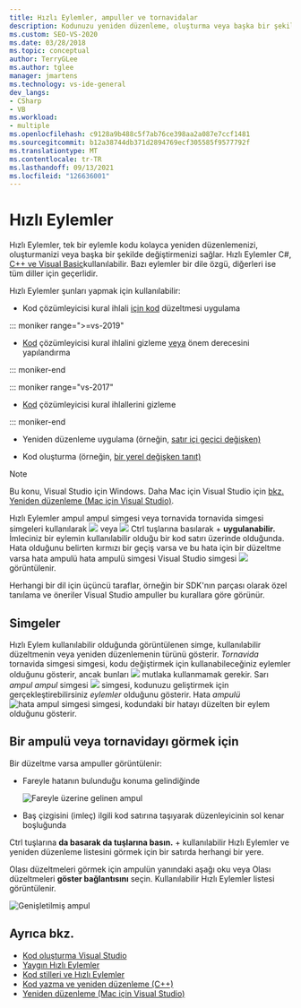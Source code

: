 ```yaml
---
title: Hızlı Eylemler, ampuller ve tornavidalar
description: Kodunuzu yeniden düzenleme, oluşturma veya başka bir şekilde değiştirme için tek bir Hızlı Eylem kullanmayı öğrenin.
ms.custom: SEO-VS-2020
ms.date: 03/28/2018
ms.topic: conceptual
author: TerryGLee
ms.author: tglee
manager: jmartens
ms.technology: vs-ide-general
dev_langs:
- CSharp
- VB
ms.workload:
- multiple
ms.openlocfilehash: c9128a9b488c5f7ab76ce398aa2a087e7ccf1481
ms.sourcegitcommit: b12a38744db371d2894769ecf305585f9577792f
ms.translationtype: MT
ms.contentlocale: tr-TR
ms.lasthandoff: 09/13/2021
ms.locfileid: "126636001"
---
```

# <a name="quick-actions"></a>Hızlı Eylemler

Hızlı Eylemler, tek bir eylemle kodu kolayca yeniden düzenlemenizi, oluşturmanizi veya başka bir şekilde değiştirmenizi sağlar. Hızlı Eylemler C#, [C++ ve Visual Basic](/cpp/ide/writing-and-refactoring-code-cpp)kullanılabilir. Bazı eylemler bir dile özgü, diğerleri ise tüm diller için geçerlidir.

Hızlı Eylemler şunları yapmak için kullanılabilir:

- Kod çözümleyicisi kural ihlali [için kod](../code-quality/roslyn-analyzers-overview.md) düzeltmesi uygulama

::: moniker range=">=vs-2019"

- [Kod](../code-quality/use-roslyn-analyzers.md#suppress-violations) çözümleyicisi kural ihlalini gizleme [veya](../code-quality/use-roslyn-analyzers.md#set-rule-severity-from-the-light-bulb-menu) önem derecesini yapılandırma

::: moniker-end

::: moniker range="vs-2017"

- [Kod](../code-quality/use-roslyn-analyzers.md#suppress-violations) çözümleyicisi kural ihlallerini gizleme

::: moniker-end

- Yeniden düzenleme uygulama (örneğin, [satır içi geçici değişken)](../ide/reference/inline-temporary-variable.md)

- Kod oluşturma (örneğin, [bir yerel değişken tanıt)](../ide/reference/introduce-local-variable.md)

> [!NOTE]
> Bu konu, Visual Studio için Windows. Daha Mac için Visual Studio için [bkz. Yeniden düzenleme (Mac için Visual Studio)](/visualstudio/mac/refactoring).

Hızlı Eylemler ampul ampul simgesi veya tornavida tornavida simgesi simgeleri kullanılarak ![ ](media/light-bulb-icon.png) veya ![ ](media/screwdriver-icon.png) Ctrl tuşlarına basılarak  + **uygulanabilir.** İmleciniz bir eylemin kullanılabilir olduğu bir kod satırı üzerinde olduğunda. Hata olduğunu belirten kırmızı bir geçiş varsa ve bu hata için bir düzeltme varsa hata ampulü hata ampulü simgesi Visual Studio simgesi ![ ](media/error-light-bulb-icon.png) görüntülenir.

Herhangi bir dil için üçüncü taraflar, örneğin bir SDK'nın parçası olarak özel tanılama ve öneriler Visual Studio ampuller bu kurallara göre görünür.

## <a name="icons"></a>Simgeler

Hızlı Eylem kullanılabilir olduğunda görüntülenen simge, kullanılabilir düzeltmenin veya yeniden düzenlemenin türünü gösterir. *Tornavida* tornavida simgesi simgesi, kodu değiştirmek için kullanabileceğiniz eylemler olduğunu gösterir, ancak bunları ![ ](media/screwdriver-icon.png) mutlaka kullanmamak gerekir. Sarı *ampul ampul* simgesi ![ ](media/light-bulb-icon.png) simgesi, kodunuzu geliştirmek için gerçekleştirebilirsiniz *eylemler* olduğunu gösterir. Hata *ampulü* ![ hata ampul simgesi ](media/error-light-bulb-icon.png) simgesi, kodundaki bir hatayı düzelten bir eylem olduğunu gösterir.

## <a name="to-see-a-light-bulb-or-screwdriver"></a>Bir ampulü veya tornavidayı görmek için

Bir düzeltme varsa ampuller görüntülenir:

- Fareyle hatanın bulunduğu konuma gelindiğinde

   ![Fareyle üzerine gelinen ampul](../ide/media/vs2015_lightbulb_hover.png)

- Baş çizgisini (imleç) ilgili kod satırına taşıyarak düzenleyicinin sol kenar boşluğunda

Ctrl tuşlarına **da basarak da tuşlarına basın.** +  kullanılabilir Hızlı Eylemler ve yeniden düzenleme listesini görmek için bir satırda herhangi bir yere.

Olası düzeltmeleri görmek için ampulün yanındaki aşağı oku veya Olası düzeltmeleri **göster bağlantısını** seçin. Kullanılabilir Hızlı Eylemler listesi görüntülenir.

![Genişletilmiş ampul](../ide/media/vs2015_lightbulb_hover_expanded.png)

## <a name="see-also"></a>Ayrıca bkz.

- [Kod oluşturma Visual Studio](../ide/code-generation-in-visual-studio.md)
- [Yaygın Hızlı Eylemler](../ide/common-quick-actions.md)
- [Kod stilleri ve Hızlı Eylemler](../ide/code-styles-and-code-cleanup.md)
- [Kod yazma ve yeniden düzenleme (C++)](/cpp/ide/writing-and-refactoring-code-cpp)
- [Yeniden düzenleme (Mac için Visual Studio)](/visualstudio/mac/refactoring)

